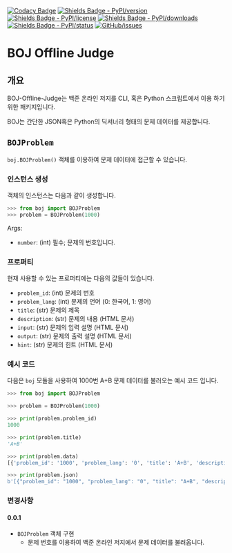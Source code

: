 <!-- Badges -->

[![Codacy Badge](https://app.codacy.com/project/badge/Grade/9c0158b110a54cce953d319d5f5b438d)](https://www.codacy.com/gh/Hepheir/BOJ-Offline-Judge/dashboard?utm_source=github.com&utm_medium=referral&utm_content=Hepheir/BOJ-Offline-Judge&utm_campaign=Badge_Grade)
[![Shields Badge - PyPI/version](https://img.shields.io/pypi/v/boj)](https://pypi.org/project/boj/)
[![Shields Badge - PyPI/license](https://img.shields.io/pypi/l/boj)](https://pypi.org/project/boj/)
[![Shields Badge - PyPI/downloads](https://img.shields.io/pypi/dm/boj)](https://pypi.org/project/boj/)
[![Shields Badge - PyPI/status](https://img.shields.io/pypi/status/boj)](https://pypi.org/project/boj/)
[![GitHub/issues](https://img.shields.io/github/issues/Hepheir/BOJ-Offline-Judge.svg)](https://github.com/Hepheir/BOJ-Offline-Judge/issues)

# BOJ Offline Judge

## 개요

BOJ-Offline-Judge는 백준 온라인 저지를 CLI, 혹은 Python 스크립트에서 이용 하기 위한 패키지입니다.

BOJ는 간단한 JSON혹은 Python의 딕셔너리 형태의 문제 데이터를 제공합니다.

## `BOJProblem`

`boj.BOJProblem()` 객체를 이용하여 문제 데이터에 접근할 수 있습니다.

### 인스턴스 생성

객체의 인스턴스는 다음과 같이 생성합니다.

```python
>>> from boj import BOJProblem
>>> problem = BOJProblem(1000)
```

Args:

-   `number`: (int) 필수; 문제의 번호입니다.

### 프로퍼티

현재 사용할 수 있는 프로퍼티에는 다음의 값들이 있습니다.

-   `problem_id`: (int) 문제의 번호
-   `problem_lang`: (int) 문제의 언어 (0: 한국어, 1: 영어)
-   `title`: (str) 문제의 제목
-   `description`: (str) 문제의 내용 (HTML 문서)
-   `input`: (str) 문제의 입력 설명 (HTML 문서)
-   `output`: (str) 문제의 출력 설명 (HTML 문서)
-   `hint`: (str) 문제의 힌트 (HTML 문서)

### 예시 코드

다음은 `boj` 모듈을 사용하여 1000번 A+B 문제 데이터를 불러오는 예시 코드 입니다.

```python
>>> from boj import BOJProblem

>>> problem = BOJProblem(1000)

>>> print(problem.problem_id)
1000

>>> print(problem.title)
'A+B'

>>> print(problem.data)
[{'problem_id': '1000', 'problem_lang': '0', 'title': 'A+B', 'description': '<p>두 정수 A와 B를 입력받은 다음, ...', ... }, ... ]

>>> print(problem.json)
b'[{"problem_id": "1000", "problem_lang": "0", "title": "A+B", "description": "<p>\\ub450 \\uc815\\uc218 ...'
```

### 변경사항

#### 0.0.1

-   `BOJProblem` 객체 구현
    -   문제 번호를 이용하여 백준 온라인 저지에서 문제 데이터를 불러옵니다.
